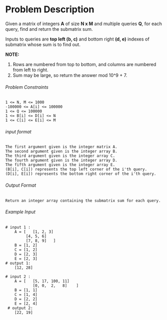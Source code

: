 # Problem Description

Given a matrix of integers **A** of size **N x M** and multiple queries **Q**, for each query, find and return the submatrix sum.

Inputs to queries are **top left (b, c)** and bottom right **(d, e)** indexes of submatrix whose sum is to find out.

**NOTE:**

1. Rows are numbered from top to bottom, and columns are numbered from left to right.
2. Sum may be large, so return the answer mod 10^9 + 7.

###### Problem Constraints

```
1 <= N, M <= 1000
-100000 <= A[i] <= 100000
1 <= Q <= 100000
1 <= B[i] <= D[i] <= N
1 <= C[i] <= E[i] <= M
```

###### input format

``` 
The first argument given is the integer matrix A.
The second argument given is the integer array B.
The third argument given is the integer array C.
The fourth argument given is the integer array D.
The fifth argument given is the integer array E.
(B[i], C[i]) represents the top left corner of the i'th query.
(D[i], E[i]) represents the bottom right corner of the i'th query.
```

###### Output Format

```
Return an integer array containing the submatrix sum for each query.
```

###### Example Input

```
# input 1 : 
    A = [   [1, 2, 3]
         [4, 5, 6]
         [7, 8, 9]   ]
    B = [1, 2]
    C = [1, 2]
    D = [2, 3]
    E = [2, 3]
# output 1: 
    [12, 28]

# input 2 :
    A = [   [5, 17, 100, 11]
            [0, 0,  2,   8]    ]
    B = [1, 1]
    C = [1, 4]
    D = [2, 2]
    E = [2, 4]
 # output 2: 
    [22, 19]
```
